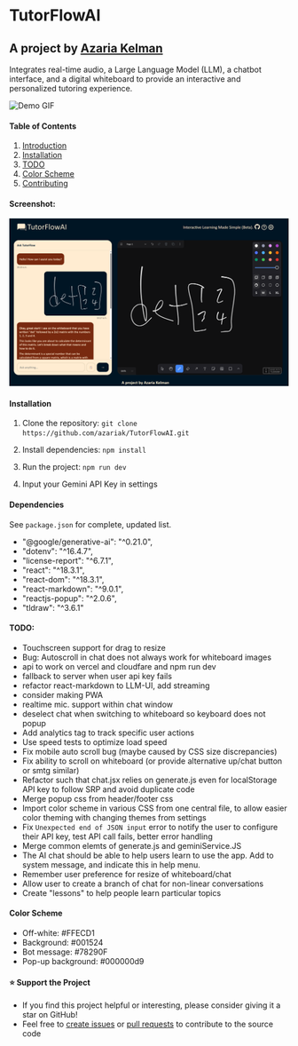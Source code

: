 # TutorFlowAI
## A project by [Azaria Kelman]((mailto:azaria.kelman@mail.utoronto.ca))
Integrates real-time audio, a Large Language Model (LLM), a chatbot interface, and a digital whiteboard to provide an interactive and personalized tutoring experience.

![Demo GIF](src\assets\Demos\TutorFlow-Demo.gif)

#### Table of Contents
1. [Introduction](#TutorFlowAI)
2. [Installation](#installation)
3. [TODO](#todo)
4. [Color Scheme](#color-Scheme)
5. [Contributing](#contributing)

#### Screenshot:
![Screenshot](src/assets/brand/screenshot.png)

#### Installation
1. Clone the repository: `git clone https://github.com/azariak/TutorFlowAI.git`

2. Install dependencies: `npm install`

3. Run the project: `npm run dev`

4. Input your Gemini API Key in settings


#### Dependencies
See `package.json` for complete, updated list.
- "@google/generative-ai": "^0.21.0",
- "dotenv": "^16.4.7",
- "license-report": "^6.7.1",
- "react": "^18.3.1",
- "react-dom": "^18.3.1",
- "react-markdown": "^9.0.1",
- "reactjs-popup": "^2.0.6",
- "tldraw": "^3.6.1"

#### TODO: 
- Touchscreen support for drag to resize
- Bug: Autoscroll in chat does not always work for whiteboard images
- api to work on vercel and cloudfare and npm run dev
- fallback to server when user api key fails
- refactor react-markdown to LLM-UI, add streaming
- consider making PWA
- realtime mic. support within chat window
- deselect chat when switching to whiteboard so keyboard does not popup
- Add analytics tag to track specific user actions
- Use speed tests to optimize load speed
- Fix mobile auto scroll bug (maybe caused by CSS size discrepancies)
- Fix ability to scroll on whiteboard (or provide alternative up/chat button or smtg similar)
- Refactor such that chat.jsx relies on generate.js even for localStorage API key to follow SRP and avoid duplicate code
- Merge popup css from header/footer css
- Import color scheme in various CSS from one central file, to allow easier color theming with changing themes from settings
- Fix `Unexpected end of JSON input` error to notify the user to configure their API key, test API call fails, better error handling
- Merge common elemts of generate.js and geminiService.JS
- The AI chat should be able to help users learn to use the app. Add to system message, and indicate this in help menu.
- Remember user preference for resize of whiteboard/chat
- Allow user to create a branch of chat for non-linear conversations
- Create "lessons" to help people learn particular topics

#### Color Scheme
- Off-white: #FFECD1
- Background: #001524
- Bot message: #78290F
- Pop-up background: #000000d9

#### ⭐ Support the Project
- If you find this project helpful or interesting, please consider giving it a star on GitHub! 
- Feel free to [create issues](https://github.com/azariak/TutorFlowAI/issues/new/choose) or [pull requests](https://github.com/azariak/TutorFlowAI/pulls) to contribute to the source code
